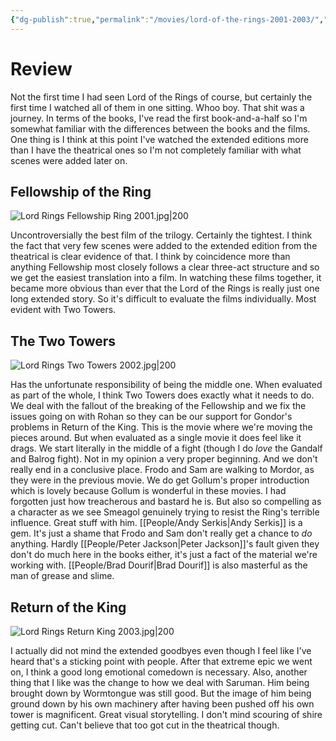 ```yaml
---
{"dg-publish":true,"permalink":"/movies/lord-of-the-rings-2001-2003/","tags":["movies"],"created":"2024-05-07","updated":"2024-08-19"}
---
```



# Review

Not the first time I had seen Lord of the Rings of course, but certainly the first time I watched all of them in one sitting. Whoo boy. That shit was a journey. In terms of the books, I've read the first book-and-a-half so I'm somewhat familiar with the differences between the books and the films. One thing is I think at this point I've watched the extended editions more than I have the theatrical ones so I'm not completely familiar with what scenes were added later on.

## Fellowship of the Ring

![Lord Rings Fellowship Ring 2001.jpg|200](/img/user/Attachments/Lord%20Rings%20Fellowship%20Ring%202001.jpg)

Uncontroversially the best film of the trilogy. Certainly the tightest. I think the fact that very few scenes were added to the extended edition from the theatrical is clear evidence of that. I think by coincidence more than anything Fellowship most closely follows a clear three-act structure and so we get the easiest translation into a film. In watching these films together, it became more obvious than ever that the Lord of the Rings is really just one long extended story. So it's difficult to evaluate the films individually. Most evident with Two Towers.

## The Two Towers

![Lord Rings Two Towers 2002.jpg|200](/img/user/Attachments/Lord%20Rings%20Two%20Towers%202002.jpg)

Has the unfortunate responsibility of being the middle one. When evaluated as part of the whole, I think Two Towers does exactly what it needs to do. We deal with the fallout of the breaking of the Fellowship and we fix the issues going on with Rohan so they can be our support for Gondor's problems in Return of the King. This is the movie where we're moving the pieces around. But when evaluated as a single movie it does feel like it drags. We start literally in the middle of a fight (though I do *love* the Gandalf and Balrog fight). Not in my opinion a very proper beginning. And we don't really end in a conclusive place.  Frodo and Sam are walking to Mordor, as they were in the previous movie. We do get Gollum's proper introduction which is lovely because Gollum is wonderful in these movies. I had forgotten just how treacherous and bastard he is. But also so compelling as a character as we see Smeagol genuinely trying to resist the Ring's terrible influence. Great stuff with him. [[People/Andy Serkis\|Andy Serkis]] is a gem. It's just a shame that Frodo and Sam don't really get a chance to *do* anything. Hardly [[People/Peter Jackson\|Peter Jackson]]'s fault given they don't do much here in the books either, it's just a fact of the material we're working with. [[People/Brad Dourif\|Brad Dourif]] is also masterful as the man of grease and slime.

## Return of the King

![Lord Rings Return King 2003.jpg|200](/img/user/Attachments/Lord%20Rings%20Return%20King%202003.jpg)

I actually did not mind the extended goodbyes even though I feel like I've heard that's a sticking point with people. After that extreme epic we went on, I think a good long emotional comedown is necessary. Also, another thing that I like was the change to how we deal with Saruman. Him being brought down by Wormtongue was still good. But the image of him being ground down by his own machinery after having been pushed off his own tower is magnificent. Great visual storytelling. I don't mind scouring of shire getting cut. Can't believe that too got cut in the theatrical though.

